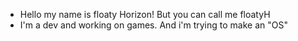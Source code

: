 - Hello my name is floaty Horizon! But you can call me floatyH
- I'm a dev and working on games. And i'm trying to make an "OS"
